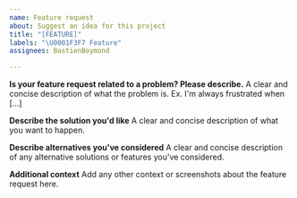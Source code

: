 ```yaml
---
name: Feature request
about: Suggest an idea for this project
title: "[FEATURE]"
labels: "\U0001F3F7️ Feature"
assignees: BastienBoymond

---
```


**Is your feature request related to a problem? Please describe.**
A clear and concise description of what the problem is. Ex. I'm always frustrated when [...]

**Describe the solution you'd like**
A clear and concise description of what you want to happen.

**Describe alternatives you've considered**
A clear and concise description of any alternative solutions or features you've considered.

**Additional context**
Add any other context or screenshots about the feature request here.
